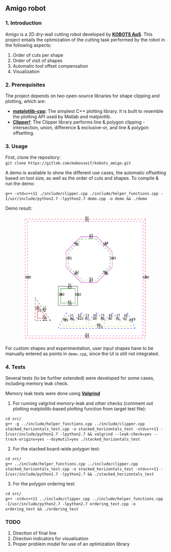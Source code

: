 ## Amigo robot


### 1. Introduction

Amigo is a 2D dry-wall cutting robot developed by [**KOBOTS ApS**](https://kobots.dk/). This project entails the optimization of the cutting task performed by the robot in the following aspects:
1. Order of cuts per shape
2. Order of visit of shapes
3. Automatic tool offset compensation
4. Visualization


### 2. Prerequisites
The project depends on two open-source libraries for shape clipping and plotting, which are:

* [**matplotlib-cpp**](https://github.com/lava/matplotlib-cpp): The simplest C++ plotting library. It is built to resemble the plotting API used by Matlab and matplotlib.
* [**Clipper!**](http://www.angusj.com/delphi/clipper.php): The Clipper library performs line & polygon clipping - intersection, union, difference & exclusive-or, and line & polygon offsetting.

### 3. Usage

First, clone the repository:  
`git clone https://gitlab.com/mabouseif/kobots_amigo.git`

A demo is available to show the different use cases, the automatic offsetting based on tool size, as well as the order of cuts and shapes.
To compile & run the demo:

```
g++ -std=c++11 ./include/clipper.cpp ./include/helper_functions.cpp -I/usr/include/python2.7 -lpython2.7 demo.cpp -o demo && ./demo
```
Demo result:
<p align="center">
<img src="./demo.png" width="400">

For custom shapes and experimentation, user input shapes have to be manually entered as points in `demo.cpp`, since the UI is still not integrated.

### 4. Tests

Several tests (to be further extended) were developed for some cases, including memory leak check.

Memory leak tests were done using [**Valgrind**](https://valgrind.org/)

1. For running valgrind memory-leak and other checks (comment out plotting matplotlib-based plotting function from target test file):
```
cd src/
g++ -g ../include/helper_functions.cpp ../include/clipper.cpp stacked_horizontals_test.cpp -o stacked_horizontals_test -std=c++11 -I/usr/include/python2.7 -lpython2.7 && valgrind --leak-check=yes --track-origins=yes --dsymutil=yes ./stacked_horizontals_test
```

2. For the stacked board-wide polygon test:
```
cd src/
g++ ../include/helper_functions.cpp ../include/clipper.cpp stacked_horizontals_test.cpp -o stacked_horizontals_test -std=c++11 -I/usr/include/python2.7 -lpython2.7 && ./stacked_horizontals_test
```

3. For the polygon ordering test:
```
cd src/
g++ -std=c++11 ../include/clipper.cpp ../include/helper_functions.cpp -I/usr/include/python2.7 -lpython2.7 ordering_test.cpp -o ordering_test && ./ordering_test
```


### TODO

1. Direction of final line
2. Direction indicators for visualisation
3. Proper problem model for use of an optimization library